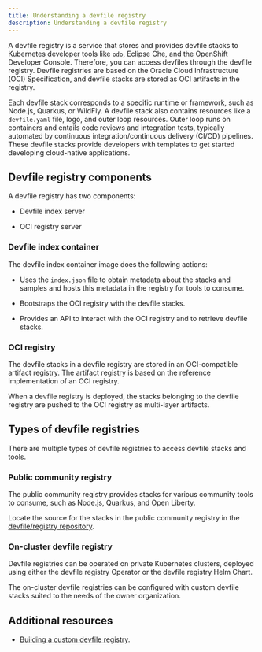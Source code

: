 ```yaml
---
title: Understanding a devfile registry
description: Understanding a devfile registry
---
```


A devfile registry is a service that stores and provides devfile stacks
to Kubernetes developer tools like `odo`, Eclipse Che, and the OpenShift
Developer Console. Therefore, you can access devfiles through the
devfile registry. Devfile registries are based on the Oracle Cloud
Infrastructure (OCI) Specification, and devfile stacks are stored as OCI
artifacts in the registry.

Each devfile stack corresponds to a specific runtime or framework, such
as Node.js, Quarkus, or WildFly. A devfile stack also contains resources
like a `devfile.yaml` file, logo, and outer loop resources. Outer loop
runs on containers and entails code reviews and integration tests,
typically automated by continuous integration/continuous delivery
(CI/CD) pipelines. These devfile stacks provide developers with
templates to get started developing cloud-native applications.

## Devfile registry components

A devfile registry has two components:

- Devfile index server

- OCI registry server

### Devfile index container

The devfile index container image does the following actions:

- Uses the `index.json` file to obtain metadata about the stacks and
    samples and hosts this metadata in the registry for tools to
    consume.

- Bootstraps the OCI registry with the devfile stacks.

- Provides an API to interact with the OCI registry and to retrieve
    devfile stacks.

### OCI registry

The devfile stacks in a devfile registry are stored in an OCI-compatible
artifact registry. The artifact registry is based on the reference
implementation of an OCI registry.

When a devfile registry is deployed, the stacks belonging to the devfile
registry are pushed to the OCI registry as multi-layer artifacts.

## Types of devfile registries

There are multiple types of devfile registries to access devfile stacks
and tools.

### Public community registry

The public community registry provides stacks for various community
tools to consume, such as Node.js, Quarkus, and Open Liberty.

Locate the source for the stacks in the public community registry in the
[devfile/registry repository](https://github.com/devfile/registry).

### On-cluster devfile registry

Devfile registries can be operated on private Kubernetes clusters,
deployed using either the devfile registry Operator or the devfile
registry Helm Chart.

The on-cluster devfile registries can be configured with custom devfile
stacks suited to the needs of the owner organization.

## Additional resources

- [Building a custom devfile registry](./building-a-custom-devfile-registry).
